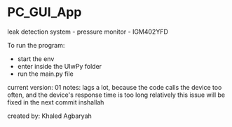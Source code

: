# PC_GUI_App
leak detection system - pressure monitor - IGM402YFD


To run the program: 
 - start the env
 - enter inside the UIwPy folder
 - run the main.py file

current version: 01
notes:
lags a lot, because the code calls the device too often, and the device's response time is too long relatively
this issue will be fixed in the next commit inshallah

created by: Khaled Agbaryah
